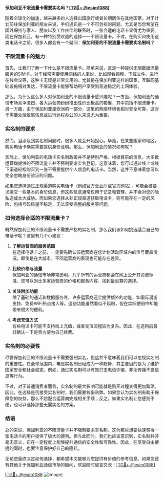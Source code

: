 **保加利亚不限流量卡需要实名吗？[[TG💪+ @esim1088](https://t.me/s/esim1088)]**

随着全球化的加速，越来越多的人选择出国旅行或者长期居住在其他国家。对于计划前往保加利亚的朋友来说，手机通讯是一个不可忽视的问题。尤其是当您希望在国外保持与家人、朋友以及工作伙伴的联系时，一张合适的电话卡显得尤为重要。而在保加利亚，有一种特别受欢迎的选择——不限流量卡。不过，在购买和使用这类电话卡之前，很多人都会有一个疑问：**保加利亚的不限流量卡需要实名制吗？**

### 不限流量卡的魅力

首先，让我们了解一下什么是不限流量卡。简单来说，这是一种提供无限数据流量服务的SIM卡。对于经常需要使用网络的人来说，比如观看视频、下载文件、进行在线会议等，这种卡无疑是非常实用的。尤其是在保加利亚这样的国家，互联网基础设施相对发达，不限流量卡能够帮助用户享受到高速稳定的上网体验。

那么，为什么这么多人对保加利亚的不限流量卡感兴趣呢？一方面，保加利亚的通信市场竞争激烈，各大运营商纷纷推出性价比极高的套餐，其中包括不限流量卡。另一方面，由于保加利亚是欧洲的一部分，这里的网络环境也相对安全可靠，这对于需要处理敏感信息或进行远程办公的人来说尤为重要。

### 实名制的要求

然而，当涉及到实名制问题时，很多人就会开始担心。毕竟，在某些国家和地区，购买电话卡确实需要提供身份证明。那么，保加利亚的情况如何呢？

实际上，保加利亚的电话卡实名制政策并不是特别严格。根据目前的信息，大多数运营商提供的不限流量卡并不强制要求实名登记。这意味着，您可以通过线上或线下渠道轻松购买到一张不需要提供个人信息的电话卡。当然，这并不意味着您可以完全忽略身份验证的问题。

如果您选择通过正规渠道购买电话卡（例如官方营业厅或官方网站），可能会被要求提交一些基本的身份信息，但这些信息通常仅用于记录和管理，并不会对您的隐私造成太大威胁。而如果您选择从非正规渠道获取电话卡，则可能存在一定的风险，包括号码质量不稳定、无法享受完整的服务等问题。

### 如何选择合适的不限流量卡？

既然保加利亚的不限流量卡不需要严格的实名制，那么我们该如何挑选适合自己的电话卡呢？这里有几个小建议：

1. **了解运营商的服务范围**  
   在选择电话卡之前，一定要先确认该运营商在您计划活动区域内的信号覆盖情况。即使是在大城市，不同运营商的表现也可能存在差异。

2. **比较价格与流量**  
   保加利亚的通信市场非常透明，几乎所有的运营商都会在网上公开其资费标准。您可以对比多家运营商的价格和服务内容，找到最划算的选择。

3. **关注附加功能**  
   除了基础的通话和数据服务外，许多运营商还会提供额外的功能，如国际漫游支持、免费WiFi热点接入等。这些功能虽然看似不起眼，但在实际使用中却能带来很大的便利。

4. **考虑充值方式**  
   有些电话卡可能不支持线上充值，或者充值流程较为复杂。因此，在选购前最好确认一下是否方便为自己续费。

### 实名制的必要性

尽管保加利亚的不限流量卡不需要强制实名，但这并不意味着我们可以忽视实名制的重要性。在全球范围内，电信实名制已经成为一种趋势，其主要目的是为了维护国家安全和社会稳定。例如，通过实名制可以有效打击电信诈骗、非法传播不良信息等行为。

不过，对于普通消费者而言，实名制的最大影响可能就是购买过程变得更加繁琐。因此，在选择是否接受实名制时，我们需要权衡利弊。如果您认为实名制有助于保障您的权益，那么不妨配合运营商完成相关手续；反之，如果实名制让您感到不便，也可以选择那些无需实名的方案。

### 结语

总的来说，保加利亚的不限流量卡并不强制要求实名制，这为那些想要快速获得一张电话卡的用户提供了极大的便利。但与此同时，我们也应该意识到，实名制并非毫无意义，它在一定程度上能够提升通信的安全性和可靠性。因此，在享受自由便捷的同时，也要注意保护好自己的隐私。

无论您最终决定如何选择，都希望本文能够为您提供有价值的参考信息。如果您还有其他关于保加利亚通信市场的疑问，欢迎随时留言交流！[[TG💪+ @esim1088](https://t.me/s/esim1088)]

[[TG💪+ @esim1088](https://t.me/s/esim1088) ![Image](https://i.postimg.cc/4NQfJmqS/Snipaste-2025-05-13-00-14-12.png)]